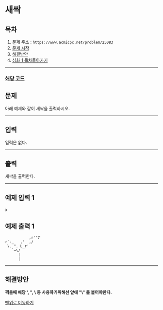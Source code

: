 # 새싹

## 목차

1. 문제 주소 : `https://www.acmicpc.net/problem/25083`
2. [문제 시작](#문제)
3. [해결방안](#해결방안)
4. [심화 1 목차돌아가기](../README.md)
___

### [해당 코드](./새싹.java)

## 문제
아래 예제와 같이 새싹을 출력하시오.
___
## 입력

입력은 없다.
___
## 출력

새싹을 출력한다.
___

## 예제 입력 1
x

## 예제 출력 1

```
           ,r'"7
r`-_   ,'  ,/
 \. ". L_r'
   `~\/
      |
      |
```
---

## 해결방안
**찍을때 해당 ', ", \ 등 사용하기위해선 앞에 "\\" 를 붙어야한다.** <br>

[맨위로 이동하기](#새싹)
